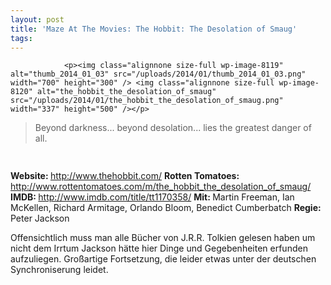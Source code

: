 ```yaml
---
layout: post
title: 'Maze At The Movies: The Hobbit: The Desolation of Smaug'
tags:
---
```



                <p><img class="alignnone size-full wp-image-8119" alt="thumb_2014_01_03" src="/uploads/2014/01/thumb_2014_01_03.png" width="700" height="300" /> <img class="alignnone size-full wp-image-8120" alt="the_hobbit_the_desolation_of_smaug" src="/uploads/2014/01/the_hobbit_the_desolation_of_smaug.png" width="337" height="500" /></p>
<blockquote>Beyond darkness... beyond desolation... lies the greatest danger of all.</blockquote>
<img class="alignnone size-full wp-image-5898" title="movie_review_5stars" alt="" src="/uploads/2010/02/movie_review_5stars.png" width="75" height="15" />
<p><strong> Website: </strong><a href="http://www.thehobbit.com/"><a href="http://www.thehobbit.com/">http://www.thehobbit.com/</a></a>
<strong>Rotten Tomatoes: </strong><a href="http://www.rottentomatoes.com/m/the_hobbit_the_desolation_of_smaug/"><a href="http://www.rottentomatoes.com/m/the_hobbit_the_desolation_of_smaug/">http://www.rottentomatoes.com/m/the_hobbit_the_desolation_of_smaug/</a></a>
<strong>IMDB: </strong><a href="http://www.imdb.com/title/tt1170358/"><a href="http://www.imdb.com/title/tt1170358/">http://www.imdb.com/title/tt1170358/</a></a>
<strong>Mit: </strong>Martin Freeman, Ian McKellen, Richard Armitage, Orlando Bloom, Benedict Cumberbatch
<strong>Regie: </strong>Peter Jackson</p>
<p>Offensichtlich muss man alle Bücher von J.R.R. Tolkien gelesen haben um nicht dem Irrtum Jackson hätte hier Dinge und Gegebenheiten erfunden aufzuliegen. Großartige Fortsetzung, die leider etwas unter der deutschen Synchroniserung leidet.</p>
